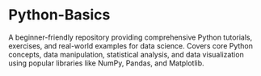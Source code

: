 # Python-Basics
A beginner-friendly repository providing comprehensive Python tutorials, exercises, and real-world examples for data science. Covers core Python concepts, data manipulation, statistical analysis, and data visualization using popular libraries like NumPy, Pandas, and Matplotlib.
